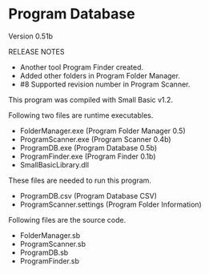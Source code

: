 Program Database
================

Version 0.51b

RELEASE NOTES

- Another tool Program Finder created.
- Added other folders in Program Folder Manager.
- \#8 Supported revision number in Program Scanner.

This program was compiled with Small Basic v1.2.

Following two files are runtime executables.
- FolderManager.exe  (Program Folder Manager 0.5)
- ProgramScanner.exe (Program Scanner 0.4b)
- ProgramDB.exe      (Program Database 0.5b)
- ProgramFinder.exe  (Program Finder 0.1b)
- SmallBasicLibrary.dll

These files are needed to run this program.
- ProgramDB.csv           (Program Database CSV)
- ProgramScanner.settings (Program Folder Information)

Following files are the source code.
- FolderManager.sb
- ProgramScanner.sb
- ProgramDB.sb
- ProgramFinder.sb
